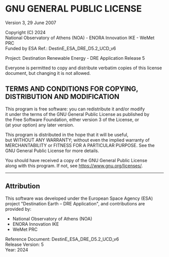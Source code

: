 # GNU GENERAL PUBLIC LICENSE
Version 3, 29 June 2007

Copyright (C) 2024  
National Observatory of Athens (NOA) - ENORA Innovation IKE - WeMet PRC  
Funded by ESA Ref.: DestinE_ESA_DRE_D5.2_UCD_v6

Project: Destination Renewable Energy - DRE Application Release 5

Everyone is permitted to copy and distribute verbatim copies of this license document, but changing it is not allowed.

## TERMS AND CONDITIONS FOR COPYING, DISTRIBUTION AND MODIFICATION

This program is free software: you can redistribute it and/or modify  
it under the terms of the GNU General Public License as published by  
the Free Software Foundation, either version 3 of the License, or  
(at your option) any later version.

This program is distributed in the hope that it will be useful,  
but WITHOUT ANY WARRANTY; without even the implied warranty of  
MERCHANTABILITY or FITNESS FOR A PARTICULAR PURPOSE.  See the  
GNU General Public License for more details.

You should have received a copy of the GNU General Public License  
along with this program. If not, see <https://www.gnu.org/licenses/>.

---

## Attribution

This software was developed under the European Space Agency (ESA) project "Destination Earth – DRE Application", and contributions are provided by:

- National Observatory of Athens (NOA)  
- ENORA Innovation IKE  
- WeMet PRC  

Reference Document: DestinE_ESA_DRE_D5.2_UCD_v6  
Release Version: 5  
Year: 2024
